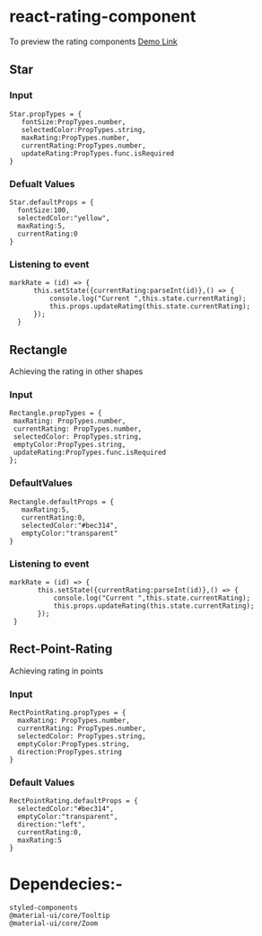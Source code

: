 # react-rating-component
To preview the rating components 
  <a href=”https://rjomv8kmyo.codesandbox.io/”>Demo Link </a>
  
## Star

###  Input
 
 ```
 Star.propTypes = {
    fontSize:PropTypes.number,
    selectedColor:PropTypes.string,
    maxRating:PropTypes.number,
    currentRating:PropTypes.number,
    updateRating:PropTypes.func.isRequired
}

 ```
 
 ###  Defualt Values
  
  ```
  Star.defaultProps = {
    fontSize:100,
    selectedColor:"yellow",
    maxRating:5,
    currentRating:0
}  
  ```
  
 ### Listening to event
 
  ```
  markRate = (id) => {
        this.setState({currentRating:parseInt(id)},() => {
            console.log("Current ",this.state.currentRating);
            this.props.updateRating(this.state.currentRating);
        });
    }

  ```
  
  ## Rectangle
  Achieving the rating in other shapes
  
### Input
   ```
   Rectangle.propTypes = {
    maxRating: PropTypes.number,
    currentRating: PropTypes.number,
    selectedColor: PropTypes.string,
    emptyColor:PropTypes.string,
    updateRating:PropTypes.func.isRequired
};
 ```
  
### DefaultValues
 ```
 Rectangle.defaultProps = {
    maxRating:5,
    currentRating:0,
    selectedColor:"#bec314",
    emptyColor:"transparent"
} 

 ```
 
 ### Listening to event
 ```
 markRate = (id) => {       
        this.setState({currentRating:parseInt(id)},() => {
            console.log("Current ",this.state.currentRating);
            this.props.updateRating(this.state.currentRating);
        });
  } 
  ```
  
  ## Rect-Point-Rating
  Achieving rating in points
  
  ### Input
  ```
  RectPointRating.propTypes = {
    maxRating: PropTypes.number,
    currentRating: PropTypes.number,
    selectedColor: PropTypes.string,
    emptyColor:PropTypes.string,
    direction:PropTypes.string   
}

  ```
  
  ### Default Values
  ```
  RectPointRating.defaultProps = {    
    selectedColor:"#bec314",
    emptyColor:"transparent",
    direction:"left",
    currentRating:0,
    maxRating:5
}

  ```
  
  
 # Dependecies:-
   ```
  styled-components
  @material-ui/core/Tooltip
  @material-ui/core/Zoom
  
   ```

  



















  
 
